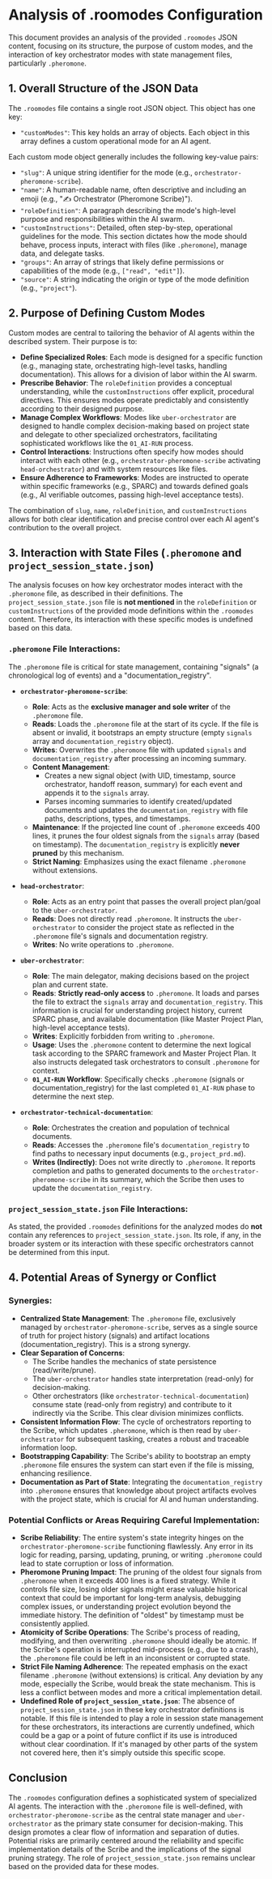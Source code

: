 # Analysis of .roomodes Configuration

This document provides an analysis of the provided `.roomodes` JSON content, focusing on its structure, the purpose of custom modes, and the interaction of key orchestrator modes with state management files, particularly `.pheromone`.

## 1. Overall Structure of the JSON Data

The `.roomodes` file contains a single root JSON object. This object has one key:
-   `"customModes"`: This key holds an array of objects. Each object in this array defines a custom operational mode for an AI agent.

Each custom mode object generally includes the following key-value pairs:
-   `"slug"`: A unique string identifier for the mode (e.g., `orchestrator-pheromone-scribe`).
-   `"name"`: A human-readable name, often descriptive and including an emoji (e.g., "✍️ Orchestrator (Pheromone Scribe)").
-   `"roleDefinition"`: A paragraph describing the mode's high-level purpose and responsibilities within the AI swarm.
-   `"customInstructions"`: Detailed, often step-by-step, operational guidelines for the mode. This section dictates how the mode should behave, process inputs, interact with files (like `.pheromone`), manage data, and delegate tasks.
-   `"groups"`: An array of strings that likely define permissions or capabilities of the mode (e.g., `["read", "edit"]`).
-   `"source"`: A string indicating the origin or type of the mode definition (e.g., `"project"`).

## 2. Purpose of Defining Custom Modes

Custom modes are central to tailoring the behavior of AI agents within the described system. Their purpose is to:

-   **Define Specialized Roles**: Each mode is designed for a specific function (e.g., managing state, orchestrating high-level tasks, handling documentation). This allows for a division of labor within the AI swarm.
-   **Prescribe Behavior**: The `roleDefinition` provides a conceptual understanding, while the `customInstructions` offer explicit, procedural directives. This ensures modes operate predictably and consistently according to their designed purpose.
-   **Manage Complex Workflows**: Modes like `uber-orchestrator` are designed to handle complex decision-making based on project state and delegate to other specialized orchestrators, facilitating sophisticated workflows like the `01_AI-RUN` process.
-   **Control Interactions**: Instructions often specify how modes should interact with each other (e.g., `orchestrator-pheromone-scribe` activating `head-orchestrator`) and with system resources like files.
-   **Ensure Adherence to Frameworks**: Modes are instructed to operate within specific frameworks (e.g., SPARC) and towards defined goals (e.g., AI verifiable outcomes, passing high-level acceptance tests).

The combination of `slug`, `name`, `roleDefinition`, and `customInstructions` allows for both clear identification and precise control over each AI agent's contribution to the overall project.

## 3. Interaction with State Files (`.pheromone` and `project_session_state.json`)

The analysis focuses on how key orchestrator modes interact with the `.pheromone` file, as described in their definitions. The `project_session_state.json` file is **not mentioned** in the `roleDefinition` or `customInstructions` of the provided mode definitions within the `.roomodes` content. Therefore, its interaction with these specific modes is undefined based on this data.

### `.pheromone` File Interactions:

The `.pheromone` file is critical for state management, containing "signals" (a chronological log of events) and a "documentation_registry".

-   **`orchestrator-pheromone-scribe`**:
    *   **Role**: Acts as the **exclusive manager and sole writer** of the `.pheromone` file.
    *   **Reads**: Loads the `.pheromone` file at the start of its cycle. If the file is absent or invalid, it bootstraps an empty structure (empty `signals` array and `documentation_registry` object).
    *   **Writes**: Overwrites the `.pheromone` file with updated `signals` and `documentation_registry` after processing an incoming summary.
    *   **Content Management**:
        *   Creates a new signal object (with UID, timestamp, source orchestrator, handoff reason, summary) for each event and appends it to the `signals` array.
        *   Parses incoming summaries to identify created/updated documents and updates the `documentation_registry` with file paths, descriptions, types, and timestamps.
    *   **Maintenance**: If the projected line count of `.pheromone` exceeds 400 lines, it prunes the four oldest signals from the `signals` array (based on timestamp). The `documentation_registry` is explicitly **never pruned** by this mechanism.
    *   **Strict Naming**: Emphasizes using the exact filename `.pheromone` without extensions.

-   **`head-orchestrator`**:
    *   **Role**: Acts as an entry point that passes the overall project plan/goal to the `uber-orchestrator`.
    *   **Reads**: Does not directly read `.pheromone`. It instructs the `uber-orchestrator` to consider the project state as reflected in the `.pheromone` file's signals and documentation registry.
    *   **Writes**: No write operations to `.pheromone`.

-   **`uber-orchestrator`**:
    *   **Role**: The main delegator, making decisions based on the project plan and current state.
    *   **Reads**: **Strictly read-only access** to `.pheromone`. It loads and parses the file to extract the `signals` array and `documentation_registry`. This information is crucial for understanding project history, current SPARC phase, and available documentation (like Master Project Plan, high-level acceptance tests).
    *   **Writes**: Explicitly forbidden from writing to `.pheromone`.
    *   **Usage**: Uses the `.pheromone` content to determine the next logical task according to the SPARC framework and Master Project Plan. It also instructs delegated task orchestrators to consult `.pheromone` for context.
    *   **`01_AI-RUN` Workflow**: Specifically checks `.pheromone` (signals or documentation_registry) for the last completed `01_AI-RUN` phase to determine the next step.

-   **`orchestrator-technical-documentation`**:
    *   **Role**: Orchestrates the creation and population of technical documents.
    *   **Reads**: Accesses the `.pheromone` file's `documentation_registry` to find paths to necessary input documents (e.g., `project_prd.md`).
    *   **Writes (Indirectly)**: Does not write directly to `.pheromone`. It reports completion and paths to generated documents to the `orchestrator-pheromone-scribe` in its summary, which the Scribe then uses to update the `documentation_registry`.

### `project_session_state.json` File Interactions:

As stated, the provided `.roomodes` definitions for the analyzed modes do **not** contain any references to `project_session_state.json`. Its role, if any, in the broader system or its interaction with these specific orchestrators cannot be determined from this input.

## 4. Potential Areas of Synergy or Conflict

### Synergies:

-   **Centralized State Management**: The `.pheromone` file, exclusively managed by `orchestrator-pheromone-scribe`, serves as a single source of truth for project history (signals) and artifact locations (documentation_registry). This is a strong synergy.
-   **Clear Separation of Concerns**:
    *   The Scribe handles the mechanics of state persistence (read/write/prune).
    *   The `uber-orchestrator` handles state interpretation (read-only) for decision-making.
    *   Other orchestrators (like `orchestrator-technical-documentation`) consume state (read-only from registry) and contribute to it indirectly via the Scribe. This clear division minimizes conflicts.
-   **Consistent Information Flow**: The cycle of orchestrators reporting to the Scribe, which updates `.pheromone`, which is then read by `uber-orchestrator` for subsequent tasking, creates a robust and traceable information loop.
-   **Bootstrapping Capability**: The Scribe's ability to bootstrap an empty `.pheromone` file ensures the system can start even if the file is missing, enhancing resilience.
-   **Documentation as Part of State**: Integrating the `documentation_registry` into `.pheromone` ensures that knowledge about project artifacts evolves with the project state, which is crucial for AI and human understanding.

### Potential Conflicts or Areas Requiring Careful Implementation:

-   **Scribe Reliability**: The entire system's state integrity hinges on the `orchestrator-pheromone-scribe` functioning flawlessly. Any error in its logic for reading, parsing, updating, pruning, or writing `.pheromone` could lead to state corruption or loss of information.
-   **Pheromone Pruning Impact**: The pruning of the oldest four signals from `.pheromone` when it exceeds 400 lines is a fixed strategy. While it controls file size, losing older signals might erase valuable historical context that could be important for long-term analysis, debugging complex issues, or understanding project evolution beyond the immediate history. The definition of "oldest" by timestamp must be consistently applied.
-   **Atomicity of Scribe Operations**: The Scribe's process of reading, modifying, and then overwriting `.pheromone` should ideally be atomic. If the Scribe's operation is interrupted mid-process (e.g., due to a crash), the `.pheromone` file could be left in an inconsistent or corrupted state.
-   **Strict File Naming Adherence**: The repeated emphasis on the exact filename `.pheromone` (without extensions) is critical. Any deviation by any mode, especially the Scribe, would break the state mechanism. This is less a conflict between modes and more a critical implementation detail.
-   **Undefined Role of `project_session_state.json`**: The absence of `project_session_state.json` in these key orchestrator definitions is notable. If this file is intended to play a role in session state management for these orchestrators, its interactions are currently undefined, which could be a gap or a point of future conflict if its use is introduced without clear coordination. If it's managed by other parts of the system not covered here, then it's simply outside this specific scope.

## Conclusion

The `.roomodes` configuration defines a sophisticated system of specialized AI agents. The interaction with the `.pheromone` file is well-defined, with `orchestrator-pheromone-scribe` as the central state manager and `uber-orchestrator` as the primary state consumer for decision-making. This design promotes a clear flow of information and separation of duties. Potential risks are primarily centered around the reliability and specific implementation details of the Scribe and the implications of the signal pruning strategy. The role of `project_session_state.json` remains unclear based on the provided data for these modes.